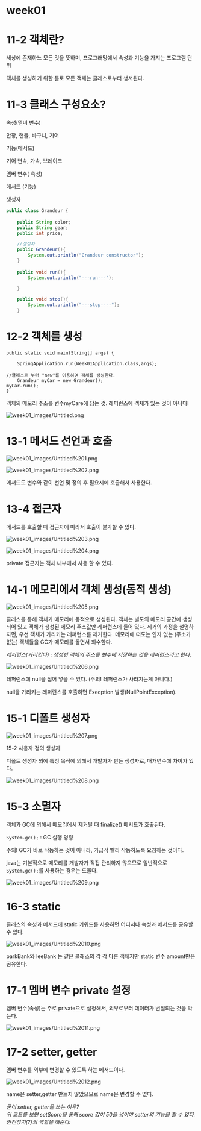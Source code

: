 # week01

# 11-2 객체란?

세상에 존재하느 모든 것을 뜻하며, 프로그래밍에서 속성과 기능을 가지는 프로그램 단위 

객체를 생성하기 위한 틀로 모든 객체는 클래스로부터 생서된다.

# 11-3 클래스 구성요소?

속성(멤버 변수) 

안장, 핸들, 바구니, 기어 

기능(메서드)

기어 변속, 가속, 브레이크

멤버 변수( 속성)

메서드 (기능)

생성자

```java
public class Grandeur {
    
    public String color;
    public String gear;
    public int price;

    //생성자
    public Grandeur(){
        System.out.println("Grandeur constructor");
    }
	
    public void run(){
        System.out.println("---run---");

    }

    public void stop(){
        System.out.println("---stop----");
    }
```

# 12-2  객체를 생성

```
public static void main(String[] args) {

    SpringApplication.run(Week01Application.class,args);

//클래스로 부터 "new"를 이용하여 객체를 생성한다.
    Grandeur myCar = new Grandeur();
myCar.run();
}
```

객체의 메모리 주소를 변수myCare에 담는 것. 레퍼런스에 객체가 있는 것이 아니다!

![week01_images/Untitled.png](week01_images/Untitled.png)

# 13-1 메서드 선언과 호출

![week01_images/Untitled%201.png](week01_images/Untitled%201.png)

![week01_images/Untitled%202.png](week01_images/Untitled%202.png)

메서드도 변수와 같이 선언 및 정의 후 필요시에 호출해서 사용한다. 

# 13-4 접근자

메서드를 호출할 때 접근자에 따라서 호출이 불가할 수 있다.

![week01_images/Untitled%203.png](week01_images/Untitled%203.png)

![week01_images/Untitled%204.png](week01_images/Untitled%204.png)

private  접근자는 객체 내부에서 사용 할 수 있다. 

# 14-1 메모리에서 객체 생성(동적 생성)

![week01_images/Untitled%205.png](week01_images/Untitled%205.png)

클래스를 통해 객체가 메모리에 동적으로 생성된다. 객체는 별도의 메모리 공간에 생성되어 있고 객체가 생성된 메모리 주소값만 레퍼런스에 들어 있다. 
제거의 과정을 설명하자면, 우선 객체가 가리키는 레퍼런스를 제거한다.  메모리에 떠도는 인자 없는 (주소가 없는) 객체들을 GC가 메모리를 돌면서 회수한다. 

*레퍼런스(가리킨다) : 생성한 객체의 주소를 변수에 저장하는 것을 레퍼런스라고 한다.* 

![week01_images/Untitled%206.png](week01_images/Untitled%206.png)

레퍼런스에 null을 집어 넣을 수 있다. (주의! 레퍼런스가 사라지는게 아니다.)

null을 가리키는 레퍼런스를 호출하면 Execption 발생(NullPointException).

# 15-1 디폴트 생성자

![week01_images/Untitled%207.png](week01_images/Untitled%207.png)

15-2 사용자 정의 생성자 

디폴트 생성자 외에 특정 목적에 의해서 개발자가 만든 생성자로, 매개변수에 차이가 있다. 

![week01_images/Untitled%208.png](week01_images/Untitled%208.png)

# 15-3 소멸자

객체가 GC에 의해서 메모리에서 제거될 때 finalize() 메서드가 호출된다. 

`System.gc();` : GC 실행 명령 

주의! GC가 바로 작동하는 것이 아니라, 가급적 빨리 작동하도록 요청하는 것이다. 

java는 기본적으로 메모리를 개발자가 직접 관리하지 않으므로 일반적으로 `System.gc();`를 사용하는 경우는 드물다.

![week01_images/Untitled%209.png](week01_images/Untitled%209.png)

# 16-3 static

클래스의 속성과 메서드에 static 키워드를 사용하면 어디서나 속성과 메서드를 공유할 수 있다.

 

![week01_images/Untitled%2010.png](week01_images/Untitled%2010.png)

parkBank와 leeBank 는 같은 클래스의 각 각 다른 객체지만 static 변수 amount만은 공유한다.  

# 17-1 멤버 변수 private 설정

멤버 변수(속성)는 주로 private으로 설정해서, 외부로부터 데이터가 변질되는 것을 막는다.

![week01_images/Untitled%2011.png](week01_images/Untitled%2011.png)

# 17-2 setter, getter

멤버 변수를 외부에 변경할 수 있도록 하는 메서드이다.

![week01_images/Untitled%2012.png](week01_images/Untitled%2012.png)

 name은 setter,getter 만들지 않았으므로 name은 변경할 수 없다.

*굳이 setter, getter을 쓰는 이유?*  
*위 코드를 보면 setScore을 통해 score 값이 50을 넘어야 setter의 기능을 할 수 있다. 안전장치(?)의 역할을 해준다.*